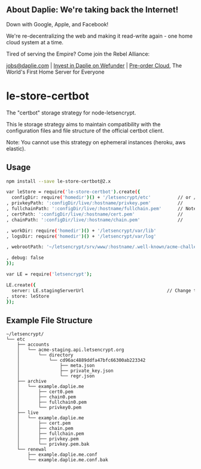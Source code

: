 <!-- BANNER_TPL_BEGIN -->

About Daplie: We're taking back the Internet!
--------------

Down with Google, Apple, and Facebook!

We're re-decentralizing the web and making it read-write again - one home cloud system at a time.

Tired of serving the Empire? Come join the Rebel Alliance:

<a href="mailto:jobs@daplie.com">jobs@daplie.com</a> | [Invest in Daplie on Wefunder](https://daplie.com/invest/) | [Pre-order Cloud](https://daplie.com/preorder/), The World's First Home Server for Everyone

<!-- BANNER_TPL_END -->

le-store-certbot
================

The "certbot" storage strategy for node-letsencrypt.

This le storage strategy aims to maintain compatibility with the
configuration files and file structure of the official certbot client.

Note: You cannot use this strategy on ephemeral instances (heroku, aws elastic).

Usage
-----

```bash
npm install --save le-store-certbot@2.x
```

```bash
var leStore = require('le-store-certbot').create({
  configDir: require('homedir')() + '/letsencrypt/etc'          // or /etc/letsencrypt or wherever
, privkeyPath: ':configDir/live/:hostname/privkey.pem'          //
, fullchainPath: ':configDir/live/:hostname/fullchain.pem'      // Note: both that :configDir and :hostname
, certPath: ':configDir/live/:hostname/cert.pem'                //       will be templated as expected by
, chainPath: ':configDir/live/:hostname/chain.pem'              //       node-letsencrypt

, workDir: require('homedir')() + '/letsencrypt/var/lib'
, logsDir: require('homedir')() + '/letsencrypt/var/log'

, webrootPath: '~/letsencrypt/srv/www/:hostname/.well-known/acme-challenge'

, debug: false
});

var LE = require('letsencrypt');

LE.create({
  server: LE.stagingServerUrl                               // Change to LE.productionServerUrl in production
, store: leStore
});
```

Example File Structure
----------------------

```
~/letsencrypt/
└── etc
    ├── accounts
    │   └── acme-staging.api.letsencrypt.org
    │       └── directory
    │           └── cd96ac4889ddfa47bfc66300ab223342
    │               ├── meta.json
    │               ├── private_key.json
    │               └── regr.json
    ├── archive
    │   └── example.daplie.me
    │       ├── cert0.pem
    │       ├── chain0.pem
    │       ├── fullchain0.pem
    │       └── privkey0.pem
    ├── live
    │   └── example.daplie.me
    │       ├── cert.pem
    │       ├── chain.pem
    │       ├── fullchain.pem
    │       ├── privkey.pem
    │       └── privkey.pem.bak
    └── renewal
        ├── example.daplie.me.conf
        └── example.daplie.me.conf.bak
```
